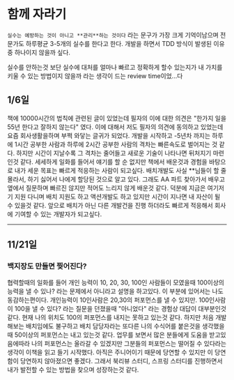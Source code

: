 # 함께 자라기 

`실수는 예방하는 것이 아니고 **관리**하는 것이다` 라는 문구가 가장 크게 기억이남으며 전문가도 하루평균 3-5개의 실수를 한다고 한다. 개발을 하면서 TDD 방식이 발생된 이유중 하나이지 않을까 싶다. 

실수를 안하는것 보단 실수에 대처를 얼마나 빠르고 정확하게 할수 있는지가 내 가치를 키울 수 있는 방법이지 않을까 라는 생각이 드는 review time이었...다

## 1/6일

책에 10000시간의 법칙에 관련된 글이 있었는데 필자의 이에 대한 의견은 "한가지 일을 55년 한다고 잘하지 않는다" 였다. 이에 대해서 저도 필자의 의견에 동의하고 있었는데 요즘 회사생활을하며 부쩍 와닿는 글귀가 되었다. 
개발을 시작하고 -5년차 까지는 하루에 1시간 공부한 사람과 하루에 2시간 공부한 사람의 격차는 빠른속도로 벌어지는 것 같다. 하지만 시간이 지날수록 그 격차는 줄어들고 새로운 기술이 나타나면 뒤처지기 마련인것 같다. 세세하게 일화를 들어서 얘기를 할 순 없지만 책에서 배운것과 경험을 바탕으로 내가 세운 목표는 빠르게 적응하는 사람이 되고싶다. 배치개발도 사실 **님들이 할 줄 몰라서, 하기 싫어서 나에게 할당된 것으로 알고 있다. 그래도 AA 파트 찾아가서 배우고 옆에서 질문하며 빠르진 않지만 적어도 느리지 않게 배운것 같다. 덕분에 지금은 여기저기 지원 다니며 배치 지원도 하고 액션개발도 하고 있지만 시간이 지나면 내 자산이 될 수 있을것 같다. 앞으로 배치가 아닌 다른 개발건을 진행 하더라도 빠르게 적응해서 회사에 기여할 수 있는 개발자가 되고싶다. 


----------
## 11/21일 
### 백지장도 만들면 찢어진다?
협력할때의 일화를 들어 개인 능력이 10, 20, 30, 100인 사람들이 모였을때 100이상의 능력을 낼 수 있나? 라는 문제에서 아니라고 설명을 하고있다. 이 부분에 있어서는 나도 동감하는편이다. 
개인능력이 10인사람은 20,30의 퍼포먼스를 낼 수 있지만. 100인사람이 100을 낼 수 있다? 라는 질문을 던졌을때 "아니었다" 라는 경험상 대답이 대부분인것 같다. 현재 나의 위치도 100의 퍼포먼스를 내지는 못하고 있는것 같다. 하지만 처음 개발해보는 배치임에도 불구하고 배치 담당자라는 또다른 나의 수식어를 붙은것을 생각했을때 50이상의 퍼포먼스는 내고 있는것 같다. 업무를 보면서 많은 분들에게 도움을 받고있음에따라 나의 퍼포먼스는 올라갈 수 있겠지만 그분들의 퍼포먼스는 떨어질 수 있다라는 생각이 이책을 읽고 들기 시작했다. 아직은 주니어이기 때문에 당연할 수 있지만 이 당연함이 당연하지 않아졌으면 좋겠다. 그래서 북리뷰 스터디, 스프링 스터디를 진행하면서 내가 발전할 수 있는 방법을 찾으며 성장하는것 같다. 


